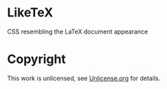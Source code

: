 # LikeTeX

CSS resembling the LaTeX document appearance

# Copyright

This work is unlicensed, see [Unlicense.org][99] for details.

[99]: https://unlicense.org
